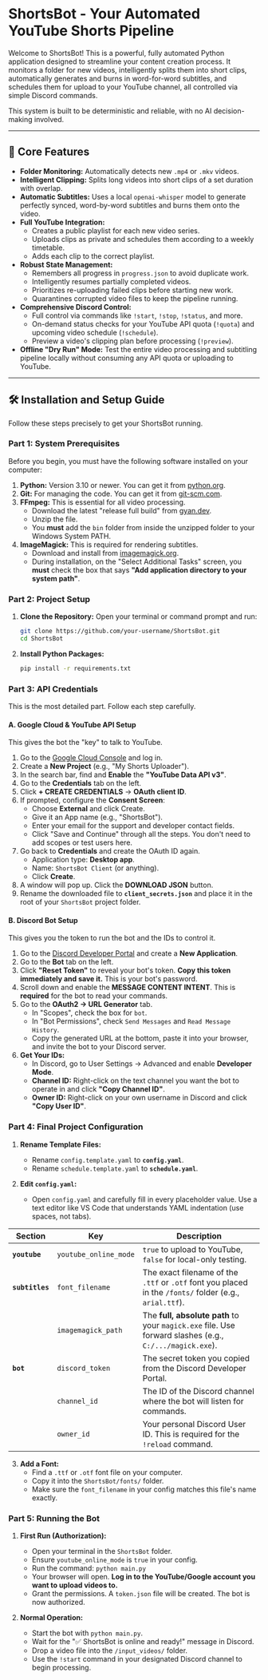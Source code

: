 # ShortsBot - Your Automated YouTube Shorts Pipeline

Welcome to ShortsBot! This is a powerful, fully automated Python application designed to streamline your content creation process. It monitors a folder for new videos, intelligently splits them into short clips, automatically generates and burns in word-for-word subtitles, and schedules them for upload to your YouTube channel, all controlled via simple Discord commands.

This system is built to be deterministic and reliable, with no AI decision-making involved.

---

## 🌟 Core Features

-   **Folder Monitoring:** Automatically detects new `.mp4` or `.mkv` videos.
-   **Intelligent Clipping:** Splits long videos into short clips of a set duration with overlap.
-   **Automatic Subtitles:** Uses a local `openai-whisper` model to generate perfectly synced, word-by-word subtitles and burns them onto the video.
-   **Full YouTube Integration:**
    -   Creates a public playlist for each new video series.
    -   Uploads clips as private and schedules them according to a weekly timetable.
    -   Adds each clip to the correct playlist.
-   **Robust State Management:**
    -   Remembers all progress in `progress.json` to avoid duplicate work.
    -   Intelligently resumes partially completed videos.
    -   Prioritizes re-uploading failed clips before starting new work.
    -   Quarantines corrupted video files to keep the pipeline running.
-   **Comprehensive Discord Control:**
    -   Full control via commands like `!start`, `!stop`, `!status`, and more.
    -   On-demand status checks for your YouTube API quota (`!quota`) and upcoming video schedule (`!schedule`).
    -   Preview a video's clipping plan before processing (`!preview`).
-   **Offline "Dry Run" Mode:** Test the entire video processing and subtitling pipeline locally without consuming any API quota or uploading to YouTube.

---

## 🛠️ Installation and Setup Guide

Follow these steps precisely to get your ShortsBot running.

### Part 1: System Prerequisites

Before you begin, you must have the following software installed on your computer:

1.  **Python:** Version 3.10 or newer. You can get it from [python.org](https://www.python.org/downloads/).
2.  **Git:** For managing the code. You can get it from [git-scm.com](https://git-scm.com/).
3.  **FFmpeg:** This is essential for all video processing.
    -   Download the latest "release full build" from [gyan.dev](https://www.gyan.dev/ffmpeg/builds/).
    -   Unzip the file.
    -   You **must** add the `bin` folder from inside the unzipped folder to your Windows System PATH.
4.  **ImageMagick:** This is required for rendering subtitles.
    -   Download and install from [imagemagick.org](https://imagemagick.org/script/download.php).
    -   During installation, on the "Select Additional Tasks" screen, you **must** check the box that says **"Add application directory to your system path"**.

### Part 2: Project Setup

1.  **Clone the Repository:** Open your terminal or command prompt and run:
    ```bash
    git clone https://github.com/your-username/ShortsBot.git
    cd ShortsBot
    ```

2.  **Install Python Packages:**
    ```bash
    pip install -r requirements.txt
    ```

### Part 3: API Credentials

This is the most detailed part. Follow each step carefully.

#### A. Google Cloud & YouTube API Setup

This gives the bot the "key" to talk to YouTube.

1.  Go to the [Google Cloud Console](https://console.cloud.google.com/) and log in.
2.  Create a **New Project** (e.g., "My Shorts Uploader").
3.  In the search bar, find and **Enable** the **"YouTube Data API v3"**.
4.  Go to the **Credentials** tab on the left.
5.  Click **+ CREATE CREDENTIALS** -> **OAuth client ID**.
6.  If prompted, configure the **Consent Screen**:
    -   Choose **External** and click Create.
    -   Give it an App name (e.g., "ShortsBot").
    -   Enter your email for the support and developer contact fields.
    -   Click "Save and Continue" through all the steps. You don't need to add scopes or test users here.
7.  Go back to **Credentials** and create the OAuth ID again.
    -   Application type: **Desktop app**.
    -   Name: `ShortsBot Client` (or anything).
    -   Click **Create**.
8.  A window will pop up. Click the **DOWNLOAD JSON** button.
9.  Rename the downloaded file to **`client_secrets.json`** and place it in the root of your `ShortsBot` project folder.

#### B. Discord Bot Setup

This gives you the token to run the bot and the IDs to control it.

1.  Go to the [Discord Developer Portal](https://discord.com/developers/applications) and create a **New Application**.
2.  Go to the **Bot** tab on the left.
3.  Click **"Reset Token"** to reveal your bot's token. **Copy this token immediately and save it.** This is your bot's password.
4.  Scroll down and enable the **MESSAGE CONTENT INTENT**. This is **required** for the bot to read your commands.
5.  Go to the **OAuth2 -> URL Generator** tab.
    -   In "Scopes", check the box for `bot`.
    -   In "Bot Permissions", check `Send Messages` and `Read Message History`.
    -   Copy the generated URL at the bottom, paste it into your browser, and invite the bot to your Discord server.
6.  **Get Your IDs:**
    -   In Discord, go to User Settings -> Advanced and enable **Developer Mode**.
    -   **Channel ID:** Right-click on the text channel you want the bot to operate in and click **"Copy Channel ID"**.
    -   **Owner ID:** Right-click on your own username in Discord and click **"Copy User ID"**.

### Part 4: Final Project Configuration

1.  **Rename Template Files:**
    -   Rename `config.template.yaml` to **`config.yaml`**.
    -   Rename `schedule.template.yaml` to **`schedule.yaml`**.

2.  **Edit `config.yaml`:**
    -   Open `config.yaml` and carefully fill in every placeholder value. Use a text editor like VS Code that understands YAML indentation (use spaces, not tabs).

| Section         | Key                 | Description                                                                                             |
| --------------- | ------------------- | ------------------------------------------------------------------------------------------------------- |
| **`youtube`**   | `youtube_online_mode` | `true` to upload to YouTube, `false` for local-only testing.                                            |
| **`subtitles`** | `font_filename`     | The exact filename of the `.ttf` or `.otf` font you placed in the `/fonts/` folder (e.g., `arial.ttf`). |
|                 | `imagemagick_path`  | The **full, absolute path** to your `magick.exe` file. Use forward slashes (e.g., `C:/.../magick.exe`).     |
| **`bot`**       | `discord_token`     | The secret token you copied from the Discord Developer Portal.                                          |
|                 | `channel_id`        | The ID of the Discord channel where the bot will listen for commands.                                   |
|                 | `owner_id`          | Your personal Discord User ID. This is required for the `!reload` command.                              |

3.  **Add a Font:**
    -   Find a `.ttf` or `.otf` font file on your computer.
    -   Copy it into the `ShortsBot/fonts/` folder.
    -   Make sure the `font_filename` in your config matches this file's name exactly.

### Part 5: Running the Bot

1.  **First Run (Authorization):**
    -   Open your terminal in the `ShortsBot` folder.
    -   Ensure `youtube_online_mode` is `true` in your config.
    -   Run the command: `python main.py`
    -   Your browser will open. **Log in to the YouTube/Google account you want to upload videos to.**
    -   Grant the permissions. A `token.json` file will be created. The bot is now authorized.

2.  **Normal Operation:**
    -   Start the bot with `python main.py`.
    -   Wait for the "✅ ShortsBot is online and ready!" message in Discord.
    -   Drop a video file into the `/input_videos/` folder.
    -   Use the `!start` command in your designated Discord channel to begin processing.